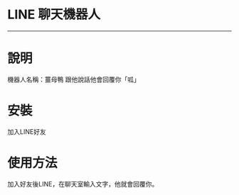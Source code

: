 # LINE 聊天機器人
____________________

# 說明
機器人名稱：薑母鴨
跟他說話他會回覆你「呱」

# 安裝
加入LINE好友

# 使用方法
加入好友後LINE，在聊天室輸入文字，他就會回覆你。
